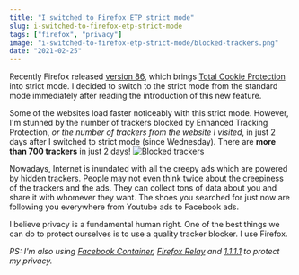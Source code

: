 ```yaml
---
title: "I switched to Firefox ETP strict mode"
slug: i-switched-to-firefox-etp-strict-mode
tags: ["firefox", "privacy"]
image: "i-switched-to-firefox-etp-strict-mode/blocked-trackers.png"
date: "2021-02-25"
---
```


Recently Firefox released [version 86](https://www.mozilla.org/en-US/firefox/86.0/releasenotes/), which brings [Total Cookie Protection](https://blog.mozilla.org/security/2021/02/23/total-cookie-protection/) into strict mode. I decided to switch to the strict mode from the standard mode immediately after reading the introduction of this new feature.

Some of the websites load faster noticeably with this strict mode. However, I'm stunned by the number of trackers blocked by Enhanced Tracking Protection, *or the number of trackers from the website I visited*, in just 2 days after I switched to strict mode (since Wednesday). There are **more than 700 trackers** in just 2 days!
![Blocked trackers](/i-switched-to-firefox-etp-strict-mode/blocked-trackers.png)

Nowadays, Internet is inundated with all the creepy ads which are powered by hidden trackers. People may not even think twice about the creepiness of the trackers and the ads. They can collect tons of data about you and share it with whomever they want. The shoes you searched for just now are following you everywhere from Youtube ads to Facebook ads. 

I believe privacy is a fundamental human right. One of the best things we can do to protect ourselves is to use a quality tracker blocker. I use Firefox.

*PS: I'm also using [Facebook Container](https://www.mozilla.org/en-US/firefox/facebookcontainer/), [Firefox Relay](https://relay.firefox.com/) and [1.1.1.1](https://1.1.1.1/) to protect my privacy.*
